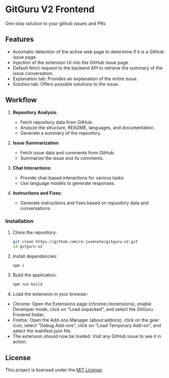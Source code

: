 # GitGuru V2 Frontend

One stop solution to your github issues and PRs

## Features

- Automatic detection of the active web page to determine if it is a GitHub issue page.
- Injection of the extension UI into the GitHub issue page.
- Default fetch request to the backend API to retrieve the summary of the issue conversation.
- Explanation tab: Provides an explanation of the entire issue.
- Solution tab: Offers possible solutions to the issue.

## Workflow

1. **Repository Analysis**:
    - Fetch repository data from GitHub.
    - Analyze the structure, README, languages, and documentation.
    - Generate a summary of the repository.

2. **Issue Summarization**:
    - Fetch issue data and comments from GitHub.
    - Summarize the issue and its comments.

3. **Chat Interactions**:
    - Provide chat-based interactions for various tasks.
    - Use language models to generate responses.

4. **Instructions and Fixes**:
    - Generate instructions and fixes based on repository data and conversations.


### Installation

1. Clone the repository:

    ```sh
    git clone https://github.com/re-juvenate/gitguru-v2.git
    cd gitguru-v2
    ```

2. Install dependencies:

    ```sh
    npm i
    ```

3. Build the application:

    ```sh
    npm run build
    ```
4. Load the extension in your browser:
   
  - Chrome: Open the Extensions page (chrome://extensions), enable Developer mode, click on "Load unpacked", and select the GitGuru Fronend folder.
  - Firefox: Open the Add-ons Manager (about:addons), click on the gear icon, select "Debug Add-ons", click on "Load Temporary Add-on", and select the manifest.json file.
  - The extension should now be loaded. Visit any GitHub issue to see it in action.


## License

This project is licensed under the [MIT License](LICENSE).

